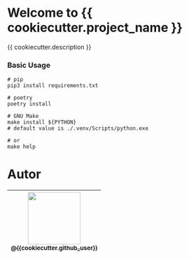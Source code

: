 # Welcome to {{ cookiecutter.project_name }}
{{ cookiecutter.description }}  


### Basic Usage
```
# pip
pip3 install requirements.txt

# poetry 
poetry install

# GNU Make
make install ${PYTHON} 
# default value is ./.venv/Scripts/python.exe

# or
make help 
```

# Autor
| [<img src="https://upload.wikimedia.org/wikipedia/commons/thumb/c/c9/-Insert_image_here-.svg/1280px--Insert_image_here-.svg.png" width=120><br><sub>@{{cookiecutter.github_user}}</sub>](https://github.com/{{cookiecutter.github_user}}) |
| :---: |
